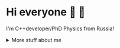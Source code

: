 # Hi everyone :wave: 👋 
I'm C++developer/PhD Physics from Russia!

<details>
<summary>
  More stuff about me
</summary>
- 🔭 I’m currently working on **Prokhorov General Physics Institute of the Russian Academy of Sciences: Moscow, Moscow, RU**
- 🌱 I’m currently learning php
- 👯 I’m looking to collaborate on php-project
- 🤔 I’m looking for help with keykloack
- 📫 How to reach me: https://t.me/su0001
</details>
